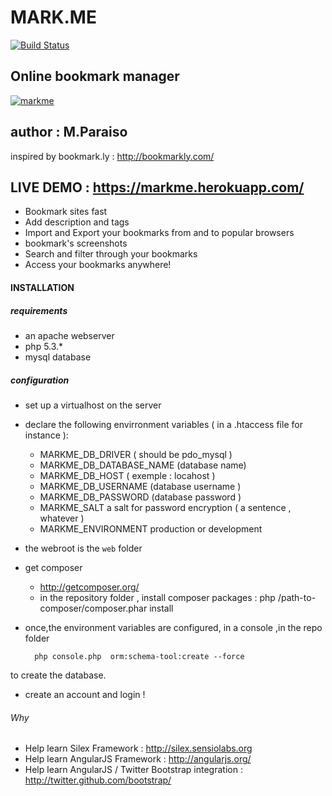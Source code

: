 MARK.ME
=======

[![Build Status](https://travis-ci.org/Mparaiso/markme-silex.svg?branch=master)](https://travis-ci.org/Mparaiso/markme-silex)

Online bookmark manager
-----------------------

[![markme](http://aikah.online.fr/images/markme.jpg)](https://markme.herokuapp.com)

## author : M.Paraiso

inspired by bookmark.ly : http://bookmarkly.com/

## LIVE DEMO : https://markme.herokuapp.com/

+ Bookmark sites fast
+ Add description and tags
+ Import and Export your bookmarks from and to popular browsers
+ bookmark's screenshots
+ Search and filter through your bookmarks
+ Access your bookmarks anywhere!

#### INSTALLATION

##### requirements

+ an apache webserver
+ php 5.3.*
+ mysql database

##### configuration

+ set up a virtualhost on the server

+ declare the following envirronment variables ( in a .htaccess file for instance ):

    + MARKME_DB_DRIVER ( should be pdo_mysql )  
    + MARKME_DB_DATABASE_NAME (database name)
    + MARKME_DB_HOST ( exemple : locahost )
    + MARKME_DB_USERNAME (database username )
    + MARKME_DB_PASSWORD (database password )
    + MARKME_SALT a salt for password encryption ( a sentence , whatever )
    + MARKME_ENVIRONMENT production or development

+ the webroot is the `web` folder

+ get composer
    + http://getcomposer.org/
    + in the repository folder , install composer packages : 
        php /path-to-composer/composer.phar install

+ once,the environment variables are configured, in a console ,in the repo folder 
    
        php console.php  orm:schema-tool:create --force

to create the database.

+ create an account and login !

###### Why

+ Help learn Silex Framework : http://silex.sensiolabs.org
+ Help learn AngularJS Framework : http://angularjs.org/
+ Help learn AngularJS / Twitter Bootstrap integration : http://twitter.github.com/bootstrap/



    